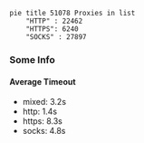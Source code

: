 
```mermaid
pie title 51078 Proxies in list
    "HTTP" : 22462
    "HTTPS": 6240
    "SOCKS" : 27897
```

### Some Info
#### Average Timeout

- mixed: 3.2s
- http: 1.4s
- https: 8.3s
- socks: 4.8s